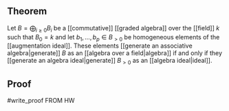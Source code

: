 ## Theorem
Let $B = \bigoplus_{i\geq 0}B_i$ be a [[commutative]] [[graded algebra]] over the [[field]] $k$ such that $B_0 = k$ and let $b_1,\dots, b_p \in B_{>0}$ be homogeneous elements of the [[augmentation ideal]]. These elements [[generate an associative algebra|generate]] $B$ as an [[algebra over a field|algebra]] if and only if they [[generate an algebra ideal|generate]] $B_{>0}$ as an [[algebra ideal|ideal]].
## Proof
#write_proof FROM HW